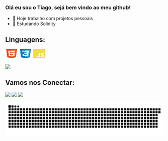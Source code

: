 ### Olá eu sou o Tiago, sejá bem vindo ao meu github!

- 🔭 Hoje trabalho com projetos pessoais 
- 🌱 Estudando Solidity

## Linguagens:

<div style="display: inline_block">
  <img align="center" alt="tiago-HTML" height="30" width="40" src="https://raw.githubusercontent.com/devicons/devicon/master/icons/html5/html5-original.svg">
  <img align="center" alt="tiago-CSS" height="30" width="40" src="https://raw.githubusercontent.com/devicons/devicon/master/icons/css3/css3-original.svg">
  <img align="center" alt="tiago-Js" height="30" width="40" src="https://raw.githubusercontent.com/devicons/devicon/master/icons/javascript/javascript-plain.svg">
</div>
</br>
<a href="https://github.com/Gurupreet">
  <img align="center" src="https://github-readme-stats.vercel.app/api/top-langs/?username=tiagoramalhop&theme=dracula&hide_langs_below=1" />
</a>

## Vamos nos Conectar:

<p align="left">
  <a target="_blank" href="https://www.linkedin.com/in/tiago-ramalho-pinheiro-0445695a/" alt="Linkedin">
  <img src="https://img.shields.io/badge/-LinkedIn-%230077B5?style=for-the-badge&logo=linkedin&logoColor=white" target="_blank"></a> 

  <a target="_blank" href="https://www.instagram.com/tiagoramalhop/" alt="Instagram">
  <img src="https://img.shields.io/badge/-Instagram-%23E4405F?style=for-the-badge&logo=instagram&logoColor=white" target="_blank"></a>
 
   <a target="_blank" href="mailto:tiagoramalho66@gmail.com" alt="Gmail">
  <img src="https://img.shields.io/badge/Gmail-D14836?style=for-the-badge&logo=gmail&logoColor=white"</a>
</p>


![Snake animation](https://github.com/tiagoramalhop/tiagoramalhop/blob/output/github-contribution-grid-snake.svg)

